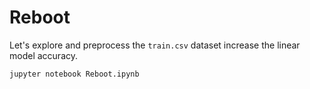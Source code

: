 # Reboot

Let's explore and preprocess the `train.csv` dataset increase the linear model accuracy.

```python
jupyter notebook Reboot.ipynb
```
